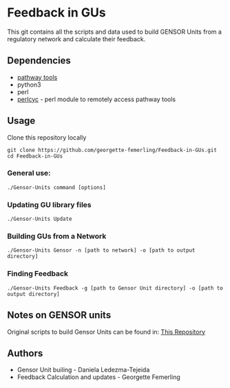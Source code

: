 # Feedback in GUs
This git contains all the scripts and data used to build GENSOR Units from a regulatory network and calculate their feedback.

## Dependencies
- [pathway tools](https://biocyc.org/download.shtml)
- python3
- perl
- [perlcyc](https://solgenomics.net/downloads/perlcyc.pl) - perl module to remotely access pathway tools

## Usage 
Clone this repository locally
```
git clone https://github.com/georgette-femerling/Feedback-in-GUs.git
cd Feedback-in-GUs
```

### General use:
```
./Gensor-Units command [options]
```

### Updating GU library files
```
./Gensor-Units Update
```

### Building GUs from a Network
```
./Gensor-Units Gensor -n [path to network] -o [path to output directory]
```

### Finding Feedback
```
./Gensor-Units Feedback -g [path to Gensor Unit directory] -o [path to output directory]
```

## Notes on GENSOR units
Original scripts to build Gensor Units can be found in: [This Repository](https://github.com/dledezma/gensor_units)

## Authors 
- Gensor Unit builing - Daniela Ledezma-Tejeida
- Feedback Calculation and updates - Georgette Femerling
